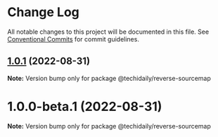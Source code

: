 # Change Log

All notable changes to this project will be documented in this file.
See [Conventional Commits](https://conventionalcommits.org) for commit guidelines.

## [1.0.1](https://github.com/techidaily/npm-pkg/compare/@techidaily/reverse-sourcemap@1.0.0-beta.1...@techidaily/reverse-sourcemap@1.0.1) (2022-08-31)

**Note:** Version bump only for package @techidaily/reverse-sourcemap





# 1.0.0-beta.1 (2022-08-31)

**Note:** Version bump only for package @techidaily/reverse-sourcemap
